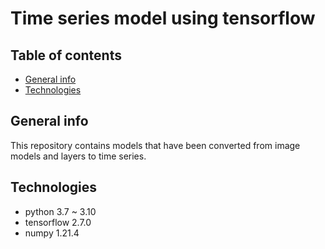 # Time series model using tensorflow
## Table of contents
* [General info](#general-info)
* [Technologies](#technologies)

## General info
This repository contains models that have been converted from image models and layers to time series.

## Technologies
- python 3.7 ~ 3.10
- tensorflow 2.7.0
- numpy 1.21.4
